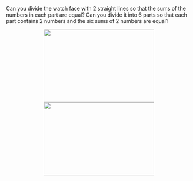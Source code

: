 <!-- <html>

<body>
 -->
<!--
---
layout: page
title: Problem of the Week
---
-->


<!-- <p>Due Monday, Octiber 7, 2024 at 11:59 pm submitted to 
<a href="https://www.gradescope.com/courses/884166"> this Gradescope Course.</a> <b> You might need to create an account with your NAU email. To enroll into the Problem of the Week course use entry code: NYZ56P. </b>

 -->

<p> Can you divide the watch face with 2 straight lines so that the sums of the numbers in each
part are equal? Can you divide it into 6 parts so that each part contains 2 numbers and the six
sums of 2 numbers are equal?
<center>
<img src = "https://naumathstat.github.io/problem-of-the-week/files/images/2024-09-30.png" style="width:300px;height:198">
<img src = "https://naumathstat.github.io/problem-of-the-week/files/images/2024-09-30.png" style="width:300px;height:198">
</center>
 </p>




<!-- Source: Moscow Puzzles #28, Kordemsky>
<!-- <p><center>
<img src="https://naumathstat.github.io/problem-of-the-week/files/images/2024-04-12.png" style="width:200px" />
</center></p> 
 </p>
 -->
